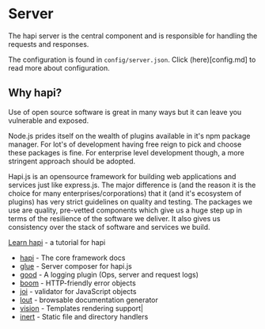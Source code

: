 # Server

The hapi server is the central component and is responsible for handling the requests and responses.

The configuration is found in `config/server.json`. Click (here)[config.md] to read more about configuration.

## Why hapi?

Use of open source software is great in many ways but it can leave you vulnerable and exposed.

Node.js prides itself on the wealth of plugins available in it's npm package manager. 
For lot's of development having free reign to pick and choose these packages is fine. 
For enterprise level development though, a more stringent approach should be adopted.

Hapi.js is an opensource framework for building web applications and services just like express.js. 
The major difference is (and the reason it is the choice for many enterprises/corporations) that it (and it's ecosystem of plugins) has very strict guidelines on quality and testing.
The packages we use are quality, pre-vetted components which give us a huge step up in terms of the resilience of the software we deliver. 
It also gives us consistency over the stack of software and services we build.

[Learn hapi](https://github.com/nelsonic/learn-hapi) - a tutorial for hapi

- [hapi](http://hapijs.com/) - The core framework docs
- [glue](https://github.com/hapijs/glue) - Server composer for hapi.js
- [good](https://github.com/hapijs/good) - A logging plugin (Ops, server and request logs)
- [boom](https://github.com/hapijs/boom) - HTTP-friendly error objects
- [joi](https://github.com/hapijs/joi) - validator for JavaScript objects
- [lout](https://github.com/hapijs/lout) - browsable documentation generator
- [vision](https://github.com/hapijs/vision) - Templates rendering support|
- [inert](https://github.com/hapijs/inert) - Static file and directory handlers